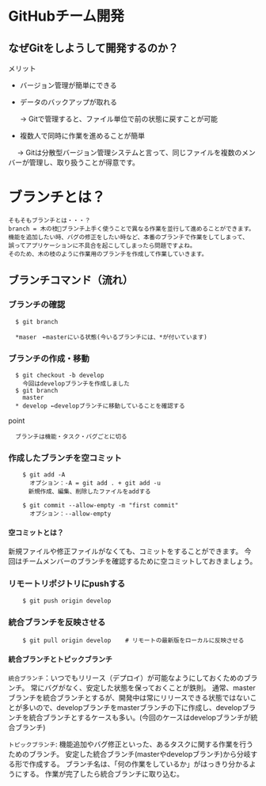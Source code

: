 # GitHubチーム開発

## なぜGitをしようして開発するのか？

メリット
* バージョン管理が簡単にできる
* データのバックアップが取れる

     → Gitで管理すると、ファイル単位で前の状態に戻すことが可能
* 複数人で同時に作業を進めることが簡単

　   → Gitは分散型バージョン管理システムと言って、同じファイルを複数のメンバーが管理し、取り扱うことが得意です。



# ブランチとは？
    そもそもブランチとは・・・？
    branch = 木の枝🌲ブランチ上手く使うことで異なる作業を並行して進めることができます。
    機能を追加したい時、バグの修正をしたい時など、本番のブランチで作業をしてしまって、
    誤ってアプリケーションに不具合を起こしてしまったら問題ですよね。
    そのため、木の枝のように作業用のブランチを作成して作業していきます。


## ブランチコマンド（流れ）

### ブランチの確認
```
  $ git branch

  *maser　←masterにいる状態(今いるブランチには、*が付いています)
```
### ブランチの作成・移動
```
  $ git checkout -b develop
    今回はdevelopブランチを作成しました
  $ git branch
    master
  * develop ←developブランチに移動していることを確認する
```

point

      ブランチは機能・タスク・バグごとに切る

### 作成したブランチを空コミット
```
    $ git add -A
      オプション：-A = git add . + git add -u
　    新規作成、編集、削除したファイルをaddする

    $ git commit --allow-empty -m "first commit"
      オプション：--allow-empty
```

#### 空コミットとは？
新規ファイルや修正ファイルがなくても、コミットをすることができます。
今回はチームメンバーのブランチを確認するために空コミットしておきましょう。

### リモートリポジトリにpushする
```
    $ git push origin develop
```

### 統合ブランチを反映させる
```
    $ git pull origin develop    # リモートの最新版をローカルに反映させる
```

#### 統合ブランチとトピックブランチ

`統合ブランチ`：いつでもリリース（デプロイ）が可能なようにしておくためのブランチ。
常にバグがなく、安定した状態を保っておくことが鉄則。
通常、masterブランチを統合ブランチとするが、開発中は常にリリースできる状態ではないことが多いので、developブランチをmasterブランチの下に作成し、developブランチを統合ブランチとするケースも多い。(今回のケースはdevelopブランチが統合ブランチ)

`トピックブランチ`: 機能追加やバグ修正といった、あるタスクに関する作業を行うためのブランチ。
安定した統合ブランチ(masterやdevelopブランチ)から分岐する形で作成する。
ブランチ名は、「何の作業をしているか」がはっきり分かるようにする。
作業が完了したら統合ブランチに取り込む。



























